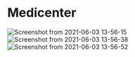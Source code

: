 # Medicenter

![Screenshot from 2021-06-03 13-56-15](https://user-images.githubusercontent.com/71354731/120684321-f0322280-c474-11eb-87f2-e37b6eba580a.png)
![Screenshot from 2021-06-03 13-56-38](https://user-images.githubusercontent.com/71354731/120684331-f1fbe600-c474-11eb-9ff9-475b6b293399.png)
![Screenshot from 2021-06-03 13-56-52](https://user-images.githubusercontent.com/71354731/120684333-f1fbe600-c474-11eb-8a4a-df30ad5ee511.png)
